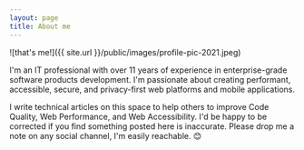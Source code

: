 ```yaml
---
layout: page
title: About me
---
```


![that's me!]({{ site.url }}/public/images/profile-pic-2021.jpeg)

I'm an IT professional with over 11 years of experience in enterprise-grade software products development. I'm passionate about creating performant, accessible, secure, and privacy-first web platforms and mobile applications.

I write technical articles on this space to help others to improve Code Quality, Web Performance, and Web Accessibility. I'd be happy to be corrected if you find something posted here is inaccurate. Please drop me a note on any social channel, I'm easily reachable. 😊
